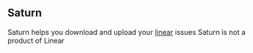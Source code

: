## Saturn

Saturn helps you download and upload your [linear](https://linear.app) issues
Saturn is not a product of Linear

